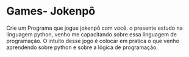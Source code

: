 # Games- Jokenpô
Crie um Programa que jogue jokenpô com você.
o presente estudo na linguagem python, venho me capacitando sobre essa linguagem de programação.
O intuito desse jogo é colocar em pratica o que venho aprendendo sobre python e sobre a lógica de programação.
